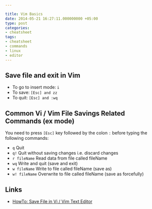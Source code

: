 ```yaml
---

title: Vim Basics
date: 2014-05-21 16:27:11.000000000 +05:00
type: post
categories:
- cheatsheet
tags:
- cheatsheet
- commands
- linux
- editor
---
```


## Save file and exit in Vim

- To go to insert mode: `i`  
- To save: `[Esc] and zz`  
- To quit: `[Esc] and :wq`  

## Common Vi / Vim File Savings Related Commands (ex mode)

You need to press `[Esc]` key followed by the colon `:` before typing the following commands:  

- `q`   Quit  
- `q!`   Quit without saving changes i.e. discard changes  
- `r fileName`   Read data from file called fileName  
- `wq`   Write and quit (save and exit)  
- `w fileName` Write to file called fileName (save as)  
- `w! fileName`    Overwrite to file called fileName (save as forcefully)  

Links
---

- [HowTo: Save File in Vi / Vim Text Editor](http://www.cyberciti.biz/faq/save-file-in-vi-vim-linux-apple-macos-unix-bsd/)
